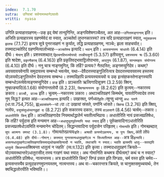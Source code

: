 ```yaml
---
index:  7.1.70
sutra:  उगिदचां सर्वनामस्थानेऽघातोः
vritti:  nyasa
---
```


उगिति प्रत्याहारग्रहणम्--उक् इद् येषां तान्युगिन्ति, अङ्गविशेषणञ्चैतत्, अत आह--`उगितामङ्गानाम्` इति। अजिति प्रत्याहारस्य ग्रहणमेवेदं वा स्यात्, अञ्चतेर्वा लुप्तनकारस्य? तत्र यदि प्रत्याहारग्रहणं स्यात्, `नपुंसकस्य झलचः` (7.1.72) इत्यत्र सूत्रे पुनरज्ग्रहणं न कुर्यात्, तद्धि प्रत्याहाग्रहणम्, नाञ्चेः; झला साहचर्यात्। तस्मादञ्चतेरिदं ग्रहणमित्यालोच्याह--`अञ्चतेश्च` इत्यादि। `भवान्` इति। `अत्वसन्तस्य चाधातोः` (6.4.14) इति दीर्घः। `श्रेयान्` इति। प्रशस्यशब्दात् `द्विवचनविभज्योपपदे तरबीयसुनौ` (5.3.57) इतीयसुन्, `प्रशस्यस्य श्रः` (5.3.60) इति श्रादेशः, `प्रकृत्यैकाच्` (6.4.163) इति प्रकृतिवद्भावाट्टिलोपाभावः, `आद्गुणः` (6.1.87), `सान्तमहतः संयोगस्य` (6.4.10) इति दीर्घः। ननु चात्र नाङ्गमुगित्, किं तर्हि? प्रत्ययः? नैतदस्ति; अङ्गमप्युगिदेव। कथम्? अवयवावयवेनापि समुदायस्य सम्बन्धो भवत्येव, यथा--देवैदत्तस्याङ्गुलिरित्यत्र देवदत्तस्यावयवस्य हस्तस्य योऽवयवोऽङ्गुलिस्तेन देवदत्तस्य सम्बन्धः। तस्मादिहापि प्रत्ययस्यावयवो य उक् इत्संज्ञकस्तेनाङ्गस्यापि सम्बन्धोऽस्त्येवेत्यङ्गमप्युगिदेव। `प्राङ्` इति। प्राञ्चतति ऋत्विगादिसूत्रण (3.2.59) क्विन्, नुम्हल्ङ्यादि(6.1.68) संयोगान्तलोपौ (8.2.23), `क्विन्प्रत्ययस्य कुः` (8.2.62) इति कुत्वम्--नकारस्य ङकारः। `प्राञ्चौ, प्राञ्चः` इति। चुत्वम्--नकारस्य ञकारः।
अथाञ्चतिग्रहणं किमर्थम्, यावतोगित्त्वादेव तस्य नुम् सिद्धः? इत्यत आह--`अञ्चतिग्रहणम्` इत्यादि। उखास्रत्, पर्णध्वत्` इति। `स्रून्सु ध्वन्सु `अधः पतने` (धा.पा.754,755), झ्र्`अवस्रंसने`--धा।पा।ट उखायां स्रंसते, पर्णानि ध्वंसते। `क्विप्च` (3.2.76) इति क्विप्, नलोपः, `वसुस्रंसुध्वंस्वनडुहां दः` (8.2.72) इति सकारस्य दकारः, तस्य `वाऽवसाने` (8.4.56) चर्त्वम्--तकारः।
`अधातोरिति किम्` इति। अञ्चतिग्रहणादेव नियमार्थाद्धातेर्न भवतीत्यभिप्रायः। अधातोरिति नायं प्रसज्यप्रतिषेधः, किं तर्हि? पर्युदास इति मन्यमान आह--`अधातुभूतपूर्वस्यापि यथा स्यात्` इति। पूर्वपक्षवादिनाऽधातोरिति प्रसज्यप्रतषेधोऽयमिति मन्यमानेन चोदितम्। सिद्धान्तवादिना पर्युदासेन परिहृतम्। `गोमत्यति` इति। गोमच्छब्दात् `सुप आत्मनः क्यच्ट (3.1.8)। `गोमत्यतेरप्रत्ययः` इति। अश्रावी प्रत्ययोऽप्रत्ययः, स पुनः क्विप्, `अतो लोपः` (6.4.48) इति दीर्घः--गोमान्। कस्मात् पुनरसत्यधातुग्रहणेऽत्र न सिध्यतीत्यत आह--`अत्र हि` इत्यादि। असत्यधातुग्रहणेऽञ्चतिग्रहणान्नियमाद्यथोखस्रदित्यादौ न भवति, तथात्रापि न स्यात्। भवति ह्ययमपि धातुः--सतद्यपि धातुत्वे क्विबन्तत्वे `क्विबन्ता धातुत्वं न जहति` (व्य.प.132) इति कृत्वा। तस्मादधातुग्रहणं क्रियते--योऽप्यवस्थान्तरेऽधातुरासीत् तस्य गरहणं यथा स्यात्। अथ गोमानिति कथमत्र दीर्घत्वम्? कथं च न स्यात्? अधातोरिति प्रतिषेधः, नात्वन्तस्य। अत्र ह्यधातोरिति किम्? पिण्डं प्रसत इति पिण्डग्रः, चर्म वस्त इति चर्मवः--इत्यसन्तस्यैव प्रत्युदाहरणमुपनयस्तम्, नात्वन्तस्य। अथ वा--चकारन्तत्र क्रियते, स चानुक्तसमुच्चयार्थः, तेन क्वचिद्धातोरयीति भविष्यति।।

